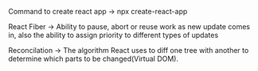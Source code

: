 Command to create react app -> npx create-react-app

React Fiber -> Ability to pause, abort or reuse work as new update comes in, also the ability to assign priority to different types of updates

Reconcilation -> The algorithm React uses to diff one tree with another to determine which parts to be changed(Virtual DOM).
